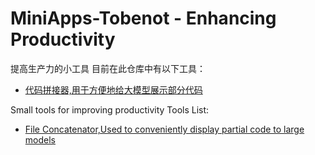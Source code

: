 # MiniApps-Tobenot - Enhancing Productivity
提高生产力的小工具
目前在此仓库中有以下工具：
- [代码拼接器,用于方便地给大模型展示部分代码](LLM/代码拼接器.py)

Small tools for improving productivity
Tools List:
- [File Concatenator,Used to conveniently display partial code to large models](LLM/代码拼接器.py)
  


